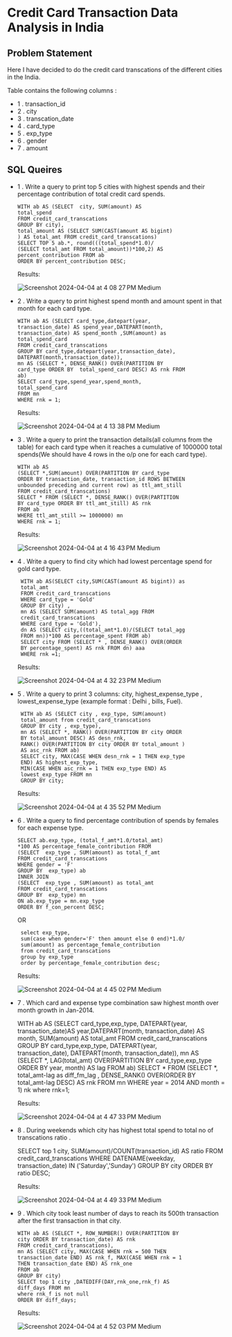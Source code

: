 # Credit Card Transaction Data Analysis in India

## Problem Statement

Here I have decided to do the credit card transcations of the different cities in the India. 

Table contains the following columns :

- 1 . transaction_id
- 2 . city
- 3 . transcation_date
- 4 . card_type
- 5 . exp_type
- 6 . gender
- 7 . amount

## SQL Queires

- 1 . Write a query to print top 5 cities with highest spends and their percentage contribution of total credit card spends.

      WITH ab AS (SELECT  city, SUM(amount) AS 
      total_spend
      FROM credit_card_transcations
      GROUP BY city),
      total_amount AS (SELECT SUM(CAST(amount AS bigint)
      ) AS total_amt FROM credit_card_transcations)
      SELECT TOP 5 ab.*, round(((total_spend*1.0)/  
      (SELECT total_amt FROM total_amount))*100,2) AS 
      percent_contribution FROM ab
      ORDER BY percent_contribution DESC;

    
     Results:

     ![Screenshot 2024-04-04 at 4 08 27 PM Medium](https://github.com/manjunath528/SQL_projects/assets/109943347/568f693f-e083-4735-ba96-48758f24531f)


- 2 . Write a query to print highest spend month and amount spent in that month for each card type.

      WITH ab AS (SELECT card_type,datepart(year,  
      transaction_date) AS spend_year,DATEPART(month,
      transaction_date) AS spend_month ,SUM(amount) as 
      total_spend_card
      FROM credit_card_transcations
      GROUP BY card_type,datepart(year,transaction_date),  
      DATEPART(month,transaction_date)),
      mn AS (SELECT *, DENSE_RANK() OVER(PARTITION BY 
      card_type ORDER BY  total_spend_card DESC) AS rnk FROM 
      ab)
      SELECT card_type,spend_year,spend_month,
      total_spend_card 
      FROM mn 
      WHERE rnk = 1;

     Results:

     ![Screenshot 2024-04-04 at 4 13 38 PM Medium](https://github.com/manjunath528/SQL_projects/assets/109943347/f15651ba-99cc-44dd-ba0d-fc26b1d740c6)


- 3 . Write a query to print the transaction details(all columns from the table) for each card type when it reaches a cumulative of 1000000 total spends(We should have 4 rows in the o/p one for each card type).

      WITH ab AS
      (SELECT *,SUM(amount) OVER(PARTITION BY card_type 
      ORDER BY transaction_date, transaction_id ROWS BETWEEN 
      unbounded preceding and current row) as ttl_amt_still
      FROM credit_card_transcations)
      SELECT * FROM (SELECT *, DENSE_RANK() OVER(PARTITION   
      BY card_type ORDER BY ttl_amt_still) AS rnk
      FROM ab
      WHERE ttl_amt_still >= 1000000) mn
      WHERE rnk = 1;

     Results:

     ![Screenshot 2024-04-04 at 4 16 43 PM Medium](https://github.com/manjunath528/SQL_projects/assets/109943347/a517b1c5-394a-40cc-b5ef-987f178b5f81)


- 4 . Write a query to find city which had lowest percentage spend for gold card type.

       WITH ab AS(SELECT city,SUM(CAST(amount AS bigint)) as 
       total_amt
       FROM credit_card_transcations 
       WHERE card_type = 'Gold'
       GROUP BY city) ,
       mn AS (SELECT SUM(amount) AS total_agg FROM    
       credit_card_transcations
       WHERE card_type = 'Gold'),
       dn AS (SELECT city,((total_amt*1.0)/(SELECT total_agg 
       FROM mn))*100 AS percentage_spent FROM ab)
       SELECT city FROM (SELECT * , DENSE_RANK() OVER(ORDER 
       BY percentage_spent) AS rnk FROM dn) aaa 
       WHERE rnk =1;

     Results:
       
     ![Screenshot 2024-04-04 at 4 32 23 PM Medium](https://github.com/manjunath528/SQL_projects/assets/109943347/bf606877-a9fa-447f-b2a2-79b28033430e)

- 5 . Write a query to print 3 columns:  city, highest_expense_type , lowest_expense_type (example format : Delhi , bills, Fuel).

       WITH ab AS (SELECT city , exp_type, SUM(amount) 
       total_amount from credit_card_transcations
       GROUP BY city , exp_type),
       mn AS (SELECT *, RANK() OVER(PARTITION BY city ORDER 
       BY total_amount DESC) AS desn_rnk,
       RANK() OVER(PARTITION BY city ORDER BY total_amount ) 
       AS asc_rnk FROM ab)
       SELECT city, MAX(CASE WHEN desn_rnk = 1 THEN exp_type 
       END) AS highest_exp_type,
       MIN(CASE WHEN asc_rnk = 1 THEN exp_type END) AS 
       lowest_exp_type FROM mn
       GROUP BY city;

     Results:

     ![Screenshot 2024-04-04 at 4 35 52 PM Medium](https://github.com/manjunath528/SQL_projects/assets/109943347/4de622e9-a22e-42a6-875f-b635ddb3ff5e)


- 6 . Write a query to find percentage contribution of spends by females for each expense type.

      SELECT ab.exp_type, (total_f_amt*1.0/total_amt)
      *100 AS percentage_female_contribution FROM 
      (SELECT  exp_type , SUM(amount) as total_f_amt 
      FROM credit_card_transcations
      WHERE gender = 'F'
      GROUP BY  exp_type) ab 
      INNER JOIN
      (SELECT  exp_type , SUM(amount) as total_amt 
      FROM credit_card_transcations
      GROUP BY  exp_type) mn
      ON ab.exp_type = mn.exp_type
      ORDER BY f_con_percent DESC;

    OR 
     
       select exp_type,
       sum(case when gender='F' then amount else 0 end)*1.0/
       sum(amount) as percentage_female_contribution
       from credit_card_transcations
       group by exp_type
       order by percentage_female_contribution desc;


     Results:
      
     ![Screenshot 2024-04-04 at 4 45 02 PM Medium](https://github.com/manjunath528/SQL_projects/assets/109943347/577314fe-578c-43a6-b058-258c52d246ad)


- 7 . Which card and expense type combination saw highest month over month growth in Jan-2014.

     WITH ab AS (SELECT card_type,exp_type, DATEPART(year, 
     transaction_date)AS year,DATEPART(month, 
     transaction_date) AS month,
     SUM(amount) AS total_amt FROM credit_card_transcations
     GROUP BY card_type,exp_type, DATEPART(year,   
     transaction_date), DATEPART(month, transaction_date)),
     mn AS (SELECT *, LAG(total_amt) OVER(PARTITION BY 
     card_type,exp_type ORDER BY year, month) AS lag FROM ab)
     SELECT * FROM (SELECT *, total_amt-lag as diff_fm_lag ,
     DENSE_RANK() OVER(ORDER BY total_amt-lag DESC) AS rnk 
     FROM mn 
     WHERE year = 2014 AND month = 1) nk 
     where rnk=1;

     Results:

     ![Screenshot 2024-04-04 at 4 47 33 PM Medium](https://github.com/manjunath528/SQL_projects/assets/109943347/507b2e2e-b616-4dd9-babb-2989c478e296)


- 8 . During weekends which city has highest total spend to total no of transcations ratio .

     SELECT top 1 city, SUM(amount)/COUNT(transaction_id) AS 
     ratio
     FROM credit_card_transcations
     WHERE DATENAME(weekday, transaction_date) IN 
     ('Saturday','Sunday')
     GROUP BY city
     ORDER BY ratio DESC;

     Results:
      
     ![Screenshot 2024-04-04 at 4 49 33 PM Medium](https://github.com/manjunath528/SQL_projects/assets/109943347/7e4953b3-2adc-4b6d-a1c5-fba4e892e427)


- 9 . Which city took least number of days to reach its 500th transaction after the first transaction in that city.

      WITH ab AS (SELECT *, ROW_NUMBER() OVER(PARTITION BY 
      city ORDER BY transaction_date) AS rnk
      FROM credit_card_transcations),
      mn AS (SELECT city, MAX(CASE WHEN rnk = 500 THEN 
      transaction_date END) AS rnk_f, MAX(CASE WHEN rnk = 1  
      THEN transaction_date END) AS rnk_one
      FROM ab
      GROUP BY city)
      SELECT top 1 city ,DATEDIFF(DAY,rnk_one,rnk_f) AS 
      diff_days FROM mn
      where rnk_f is not null
      ORDER BY diff_days;

     Results:
      
     ![Screenshot 2024-04-04 at 4 52 03 PM Medium](https://github.com/manjunath528/SQL_projects/assets/109943347/efe1df08-6e17-4719-b505-c66e30deaab4)
       

      
